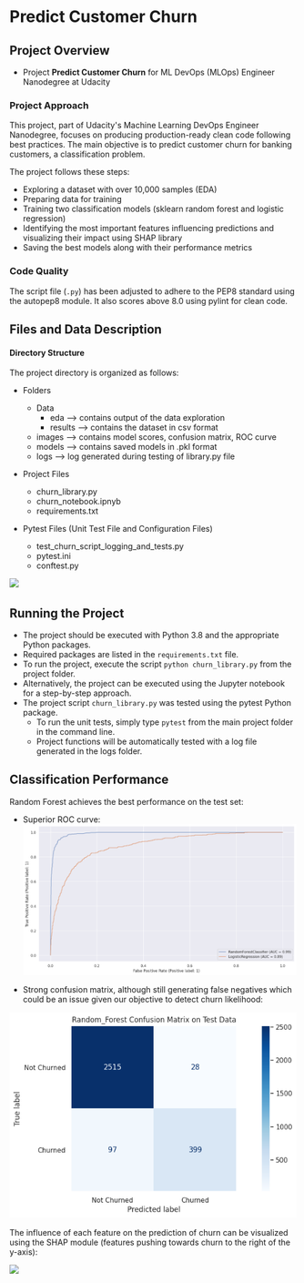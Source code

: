 # Predict Customer Churn

## Project Overview

- Project **Predict Customer Churn** for ML DevOps (MLOps) Engineer Nanodegree at Udacity

### Project Approach

This project, part of Udacity's Machine Learning DevOps Engineer Nanodegree, focuses on producing production-ready clean code following best practices. The main objective is to predict customer churn for banking customers, a classification problem.

The project follows these steps:
- Exploring a dataset with over 10,000 samples (EDA)
- Preparing data for training
- Training two classification models (sklearn random forest and logistic regression)
- Identifying the most important features influencing predictions and visualizing their impact using SHAP library
- Saving the best models along with their performance metrics

### Code Quality

The script file (`.py`) has been adjusted to adhere to the PEP8 standard using the autopep8 module. It also scores above 8.0 using pylint for clean code.

## Files and Data Description

#### Directory Structure

The project directory is organized as follows:
- Folders
    - Data
        - eda       --> contains output of the data exploration
        - results   --> contains the dataset in csv format
    - images        --> contains model scores, confusion matrix, ROC curve
    - models        --> contains saved models in .pkl format
    - logs          --> log generated during testing of library.py file

- Project Files 
    - churn_library.py
    - churn_notebook.ipnyb
    - requirements.txt

- Pytest Files (Unit Test File and Configuration Files)
    - test_churn_script_logging_and_tests.py  
    - pytest.ini    
    - conftest.py

![](./data/folder.jpg)

## Running the Project

- The project should be executed with Python 3.8 and the appropriate Python packages.
- Required packages are listed in the `requirements.txt` file.
- To run the project, execute the script `python churn_library.py` from the project folder.
- Alternatively, the project can be executed using the Jupyter notebook for a step-by-step approach.
- The project script `churn_library.py` was tested using the pytest Python package.
    - To run the unit tests, simply type `pytest` from the main project folder in the command line.
    - Project functions will be automatically tested with a log file generated in the logs folder.

## Classification Performance

Random Forest achieves the best performance on the test set:
- Superior ROC curve:
![](./images/results/ROC_curves.png)

- Strong confusion matrix, although still generating false negatives which could be an issue given our objective to detect churn likelihood:

![](./images/results/Random_Forest_Confusion_Matrix.png)

The influence of each feature on the prediction of churn can be visualized using the SHAP module (features pushing towards churn to the right of the y-axis):

![](./images/SHAP/summary_shap.png)
